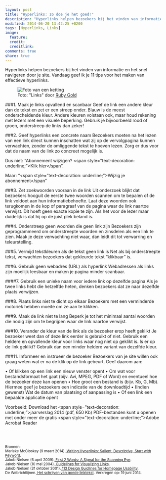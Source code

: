 ```yaml
---
layout: post
title: "Hyperlinks: zo doe je het goed!"
description: "Hyperlinks helpen bezoekers bij het vinden van informatie en het snel navigeren. In deze blog geef ik 11 tips voor het maken van effectieve hyperlinks."
modified: 2014-06-20 13:42:25 +0200
tags: [Hyperlinks, Links]
image:
  feature: 
  credit: 
  creditlink: 
comments: true
share: true
---
```

Hyperlinks helpen bezoekers bij het vinden van informatie en het snel
navigeren door je site. Vandaag geef ik je 11 tips voor het maken van
effectieve hyperlinks.

<figure>
  <img src="/link.jpg" alt="Foto van een ketting" class="floatright">
  <figcaption>Foto: "Links" door <a
  href="http://tinyurl.com/qc2g4f7">Ruby Gold</a></figcaption>
</figure>
###1. Maak je links opvallend en scanbaar
Geef de link een andere kleur dan de tekst en zet er een streep onder. 
Blauw is de meest onderscheidende kleur. Andere kleuren volstaan ook,
maar houd rekening met lezers met een visuele beperking. Gebruik je
bijvoorbeeld rood of groen, onderstreep de links dan zeker!

###2. Geef hyperlinks een concrete naam
Bezoekers moeten na het lezen van een link direct kunnen inschatten wat zij op de vervolgpagina kunnen verwachten, zonder de omliggende tekst te hoeven lezen. Zorg er dus voor dat de naam van de link zo concreet mogelijk is.

Dus niet:
“Abonnement wijzigen? <span style=”text-decoration: underline;”>Klik hier</span”.

Maar:
“<span style=”text-decoration: underline;”>Wijzig je abonnement</span”

###3. Zet zoekwoorden vooraan in de link
Uit onderzoek blijkt dat bezoekers hooguit de eerste twee woorden scannen om te bepalen of de link voldoet aan hun informatiebehoefte. 
Laat deze woorden ook  terugkomen in de kop of paragraaf van de pagina
waar de link naartoe verwijst. Dit hoeft geen exacte kopie te
zijn. Als het voor de lezer maar duidelijk is dat hij op de juist plek
beland is.

###4. Onderstreep geen woorden die geen link zijn
Bezoekers zijn geprogrammeerd om onderstreepte woorden en zinsdelen als een link te zien. Maak je deze verwachting niet waar, dan leidt dit tot verwarring en teleurstelling.

###5. Vermijd tekstkleuren als de tekst geen link is
Net als bij onderstreepte tekst, verwachten bezoekers dat gekleurde
tekst “klikbaar” is.

###6. Gebruik geen webadres (URL) als hyperlink
Webadressen als links zijn moeilijk leesbaar en maken je pagina minder
scanbaar.

####7. Gebruik een unieke naam voor iedere link op dezelfde pagina 
Als je twee links hebt die hetzelfde heten,  denken bezoekers dat ze naar  dezelfde plaats verwijzen.

###8. Plaats links niet te dicht op elkaar
Bezoekers met een verminderde motoriek hebben moeite om ze aan te klikken.

###9. Maak de link niet te lang
Beperk je tot het minimaal aantal woorden die nodig zijn om te
begrijpen waar de link naartoe verwijst.

###10. Verander de kleur van de link als de bezoeker erop heeft geklikt
Je bezoeker weet dan of deze link eerder is gebruikt of niet.
Gebruik een heldere en opvallende kleur voor links waar nog niet op
geklikt is. Is er op de link geklikt? Gebruik dan een minder heldere
variant van dezelfde kleur.

###11. Informeer en instrueer de bezoeker
Bezoekers van je site willen ook graag weten wat er na de klik op de link gebeurt. Geef daarom aan:

•	Of klikken op een link een nieuw venster opent
•	Om wat voor bestandsformaat  het gaat  (bijv. Avi, MPEG, PDF of Word) en eventueel hoe de bezoeker deze kan openen
•	Hoe groot een bestand is (bijv. Kb, G, Mb). Hiermee geef je bezoekers een indicatie van de downloadtijd
•	(Indien gewenst) Wat de datum van plaatsing of aanpassing is
•	Of een link een bepaalde applicatie opent

Voorbeeld:
Download het <span style=”text-decoration: underline;”>jaarverslag 2014</span> (pdf, 650 Kb)
PDF-bestanden kunt u openen met onder meer de gratis <span style=”text-decoration: underline;”>Adobe Acrobat
Reader</span>

<br><br>

<small>Bronnen:  
Marieke McCloskey (9 maart 2014).<a href="http://www.nngroup.com/articles/writing-links/"> Writing Hyperlinks: Salient,
Descriptive, Start with Keyword</a>.   
Jakob Nielsen (6 april 2009).<a href="http://www.nngroup.com/articles/first-2-words-a-signal-for-scanning/"> First 2 Words: A Signal for the Scanning
Eye</a>.  
Jakob Nielsen (10 mei 2004).<a href="http://www.nngroup.com/articles/guidelines-for-visualizing-links/"> Guidelines for Visualizing Links</a>.  
Jakob Nielsen (31 oktober 2001).<a href="http://www.nngroup.com/articles/113-design-guidelines-homepage-usability/"> 113 Design Guidlines for Homepage
Usability</a>.  
De Webrichtlijnen.<a
href="http://www.webrichtlijnen.nl/aan-de-slag/het-schrijven-van-goede-linktekst">
Het schrijven van goede linktekst</a>. Verkregen op: 19
juni 2014.
</small>

